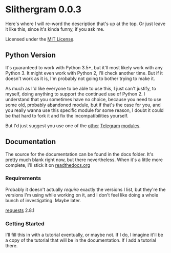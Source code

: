 # Slithergram 0.0.3

Here's where I will re-word the description that's up at the top. Or just leave
it like this, since it's kinda funny, if you ask me.

Licensed under the [MIT License][].

[MIT License]: https://opensource.org/licenses/MIT


## Python Version

It's guaranteed to work with Python 3.5+, but it'll most likely  work with any
Python 3. It might even work with Python 2, I'll check another time. But if it
doesn't work as it is, I'm probably not going to bother trying to make it.

As much as I'd like everyone to be able to use this, I just can't justify, to
myself, doing anything to support the continued use of Python 2. I understand
that you sometimes have no choice, because you need to use some old, probably
abandoned module, but if that's the case for you, and you really wanna use this
specific module for some reason, I doubt it could be that hard to fork it and
fix the incompatibilities yourself.

But I'd just suggest you use one of the [other][] [Telegram][] [modules][].

[other]: https://github.com/datamachine/twx.botapi
[Telegram]: https://github.com/sourcesimian/pyTelegramBotAPI
[modules]: https://github.com/leandrotoledo/python-telegram-bot


## Documentation

The source for the documentation can be found in the docs folder. It's pretty
much blank right now, but there nevertheless. When it's a little more complete,
I'll stick it on [readthedocs.org][rtd]

[rtd]: https://readthedocs.org/


### Requirements

Probably it doesn't actually _require_ exactly the versions I list, but they're
the versions I'm using while working on it, and I don't feel like doing a whole
bunch of investigating. Maybe later.

[requests][] 2.8.1

[requests]: http://docs.python-requests.org/


### Getting Started

I'll fill this in with a tutorial eventually, or maybe not. If I do, I imagine
it'll be a copy of the tutorial that will be in the documentation. If I add a
tutorial there.